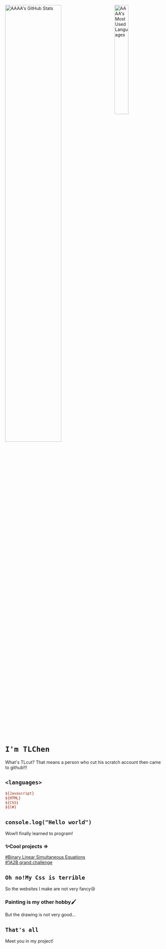 <div>
  <p>
  <span align="left">
  <img width="60%" src="https://github-readme-stats.vercel.app/api?username=TLcut&show_icons=true&theme=radical" title="AAAA's GitHub Stats">
  </span>
  <img align="right" width="30%" src="https://github-readme-stats.vercel.app/api/top-langs/?username=TLcut&langs_count=8" title="AAAA's Most Used Languages">
  </p>
<div>

# `I'm TLChen`
What's TLcut? That means a person who cut his scratch account then came to github!!!
## `<languages>` 
```ini
${Javascript}
${HTML}
${CSS}
${C#}
```
## `console.log("Hello world")`
Wow!I finally learned to program!
### ✨Cool projects =>
[#Binary Linear Simultaneous Equations](https://tlcut.github.io/Binary_linear_equation.github.io/XY/XY.html)  
[#1A2B grand challenge](https://tlcut.github.io/1A2B.github.io/1A2B/1AB.html)
## `Oh no!My Css is terrible` 
So the websites I make are not very fancy😢
### Painting is my other hobby🖌️
But the drawing is not very good...
## `That's all`
Meet you in my project!
